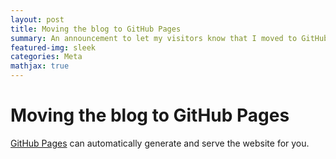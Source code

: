 ```yaml
---
layout: post
title: Moving the blog to GitHub Pages
summary: An announcement to let my visitors know that I moved to GitHub Pages
featured-img: sleek
categories: Meta
mathjax: true
---
```


# Moving the blog to GitHub Pages

[GitHub Pages](https://pages.github.com) can automatically generate and serve the website for you.

